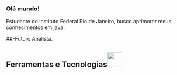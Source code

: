 ### Olá mundo! 


Estudante do Instituto Federal Rio de Janeiro, busco aprimorar meus conhecimentos em java.

##-Futuro Analista.
## Ferramentas e Tecnologias<img src="https://raw.githubusercontent.com/MatheusHonorato/curso-front-end-marco-bruno/master/html-css-js.png" width="40" height="40"/>

